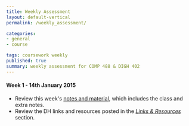 ```yaml
---
title: Weekly Assessment
layout: default-vertical
permalink: /weekly_assessment/

categories:
- general
- course

tags: coursework weekly
published: true
summary: weekly assessment for COMP 488 & DIGH 402
---
```


#### Week 1 - 14th January 2015

* Review this week's [notes and material](/notes), which includes the class and extra notes.
* Review the DH links and resources posted in the *[Links & Resources](/links)* section.

